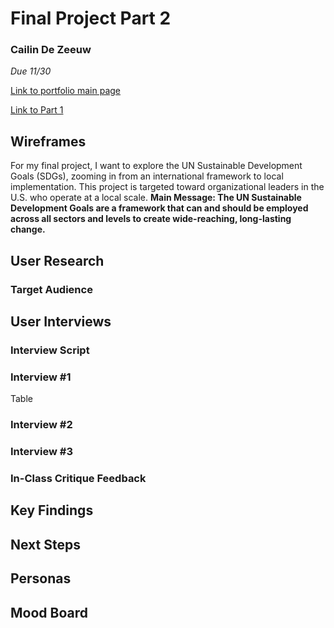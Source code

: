 # Final Project Part 2
### Cailin De Zeeuw
*Due 11/30*

[Link to portfolio main page](/README.md)

[Link to Part 1](/final_part1.md)

## Wireframes
For my final project, I want to explore the UN Sustainable Development Goals (SDGs), zooming in from an international framework to local implementation. This project is targeted toward organizational leaders in the U.S. who operate at a local scale. 
**Main Message: The UN Sustainable Development Goals are a framework that can and should be employed across all sectors and levels to create wide-reaching, long-lasting change.**

## User Research
### Target Audience

## User Interviews

### Interview Script

### Interview #1
Table

### Interview #2


### Interview #3


### In-Class Critique Feedback

## Key Findings


## Next Steps


## Personas

## Mood Board



